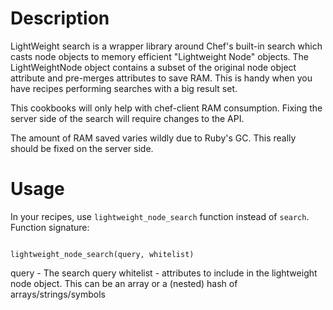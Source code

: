 Description
===========
LightWeight search is a wrapper library around Chef's built-in search which casts node objects to memory efficient "Lightweight Node" objects.
The LightWeightNode object contains a subset of the original node object attribute and pre-merges attributes to save RAM. This is handy when you have recipes performing searches with a big result set.

This cookbooks will only help with chef-client RAM consumption. Fixing the server side of the search will require changes to the API.

The amount of RAM saved varies wildly due to Ruby's GC. This really should be fixed on the server side.

Usage
=====
In your recipes, use `lightweight_node_search` function instead of `search`. Function signature:

<pre><code>
lightweight_node_search(query, whitelist)
</code></pre>
query - The search query
whitelist - attributes to include in the lightweight node object. This can be an array or a (nested) hash of arrays/strings/symbols
